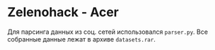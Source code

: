 # Zelenohack - Acer

Для парсинга данных из соц. сетей использовался `parser.py`. Все собранные данные лежат в архиве `datasets.rar`.